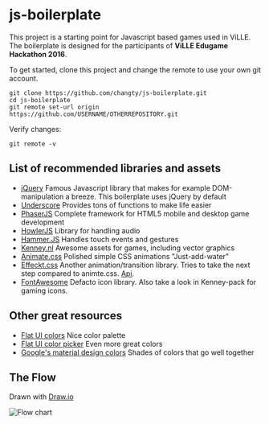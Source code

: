# js-boilerplate
This project is a starting point for Javascript based games used in ViLLE. The boilerplate is designed for the participants of **ViLLE Edugame Hackathon 2016**. 

To get started, clone this project and change the remote to use your own git account. 
```
git clone https://github.com/changty/js-boilerplate.git
cd js-boilerplate
git remote set-url origin https://github.com/USERNAME/OTHERREPOSITORY.git
```

Verify changes: 
```
git remote -v
```

## List of recommended libraries and assets 
* [jQuery](https://jquery.com/) Famous Javascript library that makes for example DOM-manipulation a breeze. This boilerplate uses jQuery by default
* [Underscore](http://underscorejs.org/) Provides tons of functions to make life easier
* [PhaserJS](http://phaser.io/) Complete framework for HTML5 mobile and desktop game development
* [HowlerJS](http://goldfirestudios.com/blog/104/howler.js-Modern-Web-Audio-Javascript-Library) Library for handling audio
* [Hammer.JS](http://hammerjs.github.io/) Handles touch events and gestures
* [Kenney.nl](http://kenney.nl/)  Awesome assets for games, including vector graphics
* [Animate.css](https://daneden.github.io/animate.css/) Polished simple CSS animations "Just-add-water" 
* [Effeckt.css](http://h5bp.github.io/Effeckt.css/) Another animation/transition library. Tries to take the next step compared to animte.css. [Api](https://github.com/h5bp/Effeckt.css).
* [FontAwesome](http://fontawesome.io/) Defacto icon library. Also take a look in Kenney-pack for gaming icons.

## Other great resources
* [Flat UI colors](https://flatuicolors.com/) Nice color palette
* [Flat UI color picker](http://www.flatuicolorpicker.com/) Even more great colors
* [Google's material design colors](https://www.google.com/design/spec/style/color.html#color-color-palette) Shades of colors that go well together 

## The Flow 
Drawn with [Draw.io](http://draw.io) 

![Flow chart](https://cdn.rawgit.com/changty/js-boilerplate/master/js-boilerplate.svg)

